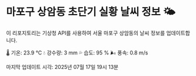 
# 마포구 상암동 초단기 실황 날씨 정보 🌤️

이 리포지토리는 기상청 API를 사용하여 서울 마포구 상암동의 날씨 정보를 업데이트합니다. 

🌡️ 기온: 23.9 ℃
💧 강수량: 3 mm
💦 습도: 95 %
🌬️ 풍속: 0.8 m/s

마지막 업데이트 시각: 2025년 07월 17일 19시 13분    
